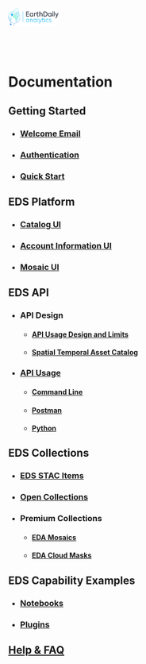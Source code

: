 
<br/>

<br/>

## <img width="20%" alt="Azure Machine Learning.jpg" src="https://raw.githubusercontent.com/earthdaily/Images/main/Corporate/EarthDaily.png" style="border-radius: 15%">


<br/>
<br/>


# Documentation
## Getting Started
* ### [Welcome Email](./Getting%20Started/WelcomeEmail.md)
* ### [Authentication](./Getting%20Started/API%20Authentication.md)
* ### [Quick Start](./Getting%20Started/QuickStart.md)

## EDS Platform
* ### [Catalog UI](./EDS%20Platform/EDS%20-%20Catalog%20UI.md)
* ### [Account Information UI](./EDS%20Platform/EDS%20-%20Account%20Information%20UI.md)
* ### [Mosaic UI](./EDS%20Platform/EDS%20-%20Mosaic%20UI.md)

## EDS API
* ### API Design
     * #### [API Usage Design and Limits](./EDS%20API/API%20Design/API%20Details%20and%20Limits.md)
     * #### [Spatial Temporal Asset Catalog](./EDS%20API/API%20Design/Spatial%20Temporal%20Asset%20Catalogs.md)
* ### [API Usage](./EDS%20API/API%20Usage/API%20endpoints.md)
    * #### [Command Line](./EDS%20API/API%20Usage/Command%20Line.md)
    * #### [Postman](./EDS%20API/API%20Usage/Postman.md)
    * #### [Python](./EDS%20API/API%20Usage/Python.md)

## EDS Collections
* ### [EDS STAC Items](EDS%20Collections/EDS%20STAC%20Items.md)
* ### [Open Collections](EDS%20Collections/Open%20Collections.md)
* ### Premium Collections
    * #### [EDA Mosaics](EDS%20Collections/EDA%20Mosaics.md)
    * #### [EDA Cloud Masks](EDS%20Collections/EDA%20Cloud%20Masks.md)

## EDS Capability Examples
* ### [Notebooks](EDS%20Compatibility%20Examples/Notebook%20Examples.md)
* ### [Plugins](EDS%20Compatibility%20Examples/Integrations%20and%20Plugins.md)

## [Help & FAQ](Help%20and%20FAQ.md) 

